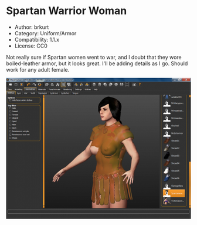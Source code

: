# Spartan Warrior Woman

* Author: brkurt
* Category: Uniform/Armor
* Compatibility: 1.1.x
* License: CC0

Not really sure if Spartan women went to war, and I doubt that they wore boiled-leather armor, but it looks great. I'll be adding details as I go.  Should work for any adult female. 

![Example](spartanWarriorWoman1MHGUI.png)

